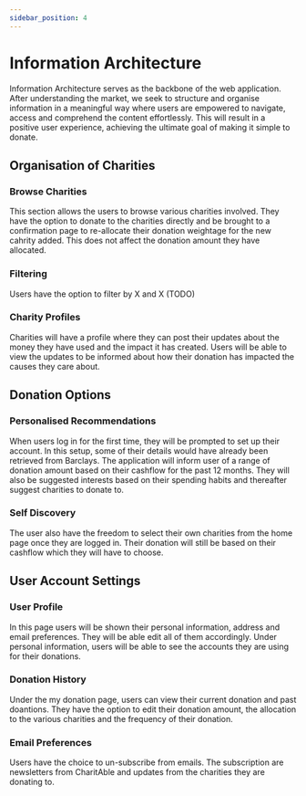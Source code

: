 ```yaml
---
sidebar_position: 4
---
```


# Information Architecture
Information Architecture serves as the backbone of the web application. After understanding the market, we seek to structure and organise information in a meaningful way where users are empowered to navigate, access and comprehend the content effortlessly. This will result in a positive user experience, achieving the ultimate goal of making it simple to donate.

## Organisation of Charities

### Browse Charities
This section allows the users to browse various charities involved. They have the option to donate to the charities directly and be brought to a confirmation page to re-allocate their donation weightage for the new cahrity added. This does not affect the donation amount they have allocated.

### Filtering
Users have the option to filter by X and X (TODO)

### Charity Profiles
Charities will have a profile where they can post their updates about the money they have used and the impact it has created. Users will be able to view the updates to be informed about how their donation has impacted the causes they care about.

## Donation Options

### Personalised Recommendations
When users log in for the first time, they will be prompted to set up their account. In this setup, some of their details would have already been retrieved from Barclays. The application will inform user of a range of donation amount based on their cashflow for the past 12 months. They will also be suggested interests based on their spending habits and thereafter suggest charities to donate to.

### Self Discovery
The user also have the freedom to select their own charities from the home page once they are logged in. Their donation will still be based on their cashflow which they will have to choose.

## User Account Settings

### User Profile
In this page users will be shown their personal information, address and email preferences. They will be able edit all of them accordingly. Under personal information, users will be able to see the accounts they are using for their donations.

### Donation History
Under the my donation page, users can view their current donation and past doantions. They have the option to edit their donation amount, the allocation to the various charities and the frequency of their donation. 

### Email Preferences
Users have the choice to un-subscribe from emails. The subscription are newsletters from CharitAble and updates from the charities they are donating to. 